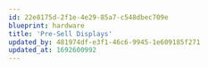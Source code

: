 ```yaml
---
id: 22e8175d-2f1e-4e29-85a7-c548dbec709e
blueprint: hardware
title: 'Pre-Sell Displays'
updated_by: 481974df-e3f1-46c6-9945-1e609185f271
updated_at: 1692600992
---
```

